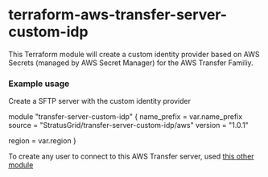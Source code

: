 # terraform-aws-transfer-server-custom-idp
This Terraform module will create a custom identity provider based on AWS Secrets (managed by AWS Secret Manager) for the AWS Transfer Familiy.

### Example usage
Create a SFTP server with the custom identity provider

module "transfer-server-custom-idp" {
  name_prefix = var.name_prefix
  source  = "StratusGrid/transfer-server-custom-idp/aws"
  version = "1.0.1"

  region = var.region
}

To create any user to connect to this AWS Transfer server, used [this other module](https://registry.terraform.io/modules/StratusGrid/transfer-server-custom-idp-user/aws/latest)
